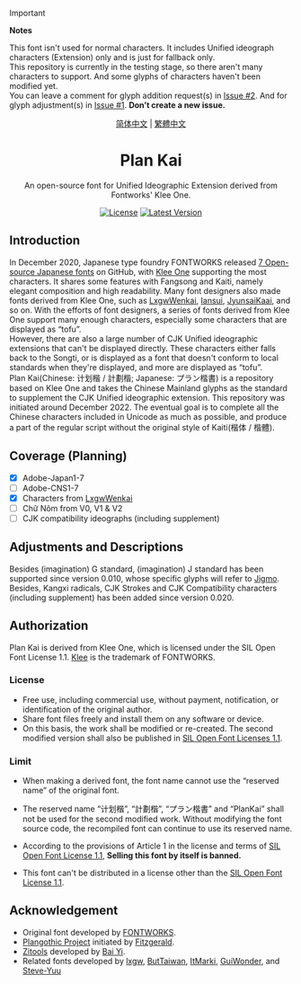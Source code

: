 > [!IMPORTANT]  
> **Notes**
> 
> This font isn't used for normal characters. It includes Unified ideograph characters (Extension) only and is just for fallback only.  
> This repository is currently in the testing stage, so there aren't many characters to support. And some glyphs of characters haven't been modified yet.  
> You can leave a comment for glyph addition request(s) in [Issue #2](https://github.com/Des-Magmeta/PlanKai/issues/2). And for glyph adjustment(s) in [Issue #1](https://github.com/Des-Magmeta/PlanKai/issues/1). **Don’t create a new issue.**

<div align="center">

<span lang="zh-cn">

[简体中文](README.md)
</span>
 |
<span lang="zh-tw">
[繁體中文](README.tc.md)
<span>

<span lang="en-us">

# Plan Kai

</span>

An open-source font for Unified Ideographic Extension derived from Fontworks' Klee One.

[![License](https://img.shields.io/github/license/Des-Magmeta/PlanKai?style=flat-square)](https://github.com/Des-Magmeta/PlanKai) 
 [![Latest Version](https://img.shields.io/github/release/Des-Magmeta/PlanKai?style=flat-square)](https://github.com/Des-Magmeta/PlanKai/releases/latest)  

</div>

## Introduction

In December 2020, Japanese type foundry FONTWORKS released [7 Open-source Japanese fonts](https://github.com/fontworks-fonts) on GitHub, with [Klee One](https://github.com/fontworks-fonts/Klee) supporting the most characters. It shares some features with Fangsong and Kaiti, namely elegant composition and high readability. Many font designers also made fonts derived from Klee One, such as [LxgwWenkai](https://github.com/lxgw/LxgwWenkai), [Iansui](https://github.com/ButTaiwan/iansui), [JyunsaiKaai](https://github.com/ItMarki/jyunsaikaai), and so on. With the efforts of font designers, a series of fonts derived from Klee One support many enough characters, especially some characters that are displayed as “tofu”.  
However, there are also a large number of CJK Unified ideographic extensions that can't be displayed directly. These characters either falls back to the Songti, or is displayed as a font that doesn't conform to local standards when they're displayed, and more are displayed as “tofu”.  
Plan Kai(Chinese: <span lang="zh-cn">
计划楷</span> / <span lang="zh-tw">計劃楷</span>; Japanese: <span lang="ja-jp">プラン楷書</span>) is a repository based on Klee One and takes the Chinese Mainland glyphs as the standard to supplement the CJK Unified ideographic extension. This repository was initiated around December 2022. The eventual goal is to complete all the Chinese characters included in Unicode as much as possible, and produce a part of the regular script without the original style of Kaiti(<span lang="zh-cn">楷体</span> / <span lang="zh-tw">楷體</span>).  

## Coverage (Planning) 

- [x] Adobe-Japan1-7  
- [ ] Adobe-CNS1-7  
- [x] Characters from [LxgwWenkai](https://github.com/lxgw/LxgwWenkai)  
- [ ] Chữ Nôm from V0, V1 & V2  
- [ ] CJK compatibility ideographs (including supplement)  

## Adjustments and Descriptions

Besides (imagination) G standard, (imagination) J standard has been supported since version 0.010, whose specific glyphs will refer to [Jigmo](https://kamichikoichi.github.io/jigmo/).  
Besides, Kangxi radicals, CJK Strokes and CJK Compatibility characters (including supplement) has been added since version 0.020.

## Authorization

Plan Kai is derived from Klee One, which is licensed under the SIL Open Font License 1.1. [Klee](https://github.com/fontworks-fonts/Klee) is the trademark of FONTWORKS.

### License

- Free use, including commercial use, without payment, notification, or identification of the original author.
- Share font files freely and install them on any software or device.
- On this basis, the work shall be modified or re-created. The second modified version shall also be published in [SIL Open Font Licenses 1.1](https://scripts.sil.org/OFL).

### Limit

- When making a derived font, the font name cannot use the “reserved name” of the original font.
- The reserved name “<span lang="zh-cn">计划楷</span>”, “<span lang="zh-tw">計劃楷</span>”, “<span lang="ja-jp">プラン楷書</span>” and “PlanKai” shall not be used for the second modified work. Without modifying the font source code, the recompiled font can continue to use its reserved name.
  
- According to the provisions of Article 1 in the license and terms of [SIL Open Font License 1.1](https://scripts.sil.org/OFL), **Selling this font by itself is banned.**
- This font can't be distributed in a license other than the [SIL Open Font License 1.1](https://scripts.sil.org/OFL).

## Acknowledgement

- Original font developed by [FONTWORKS](http://fontworks.co.jp).
- [Plangothic Project](https://github.com/Fitzgerald-Porthmouth-Koenigsegg/Plangothic-Project) initiated by  [Fitzgerald](https://github.com/Fitzgerald-Porthmouth-Koenigsegg/Plangothic-Project).
- [Zitools](https://zi.tools) developed by [Bai Yi](https://github.com/yi-bai).
- Related fonts developed by [lxgw](https://github.com/lxgw),  [ButTaiwan](https://github.com/ButTaiwan), [ItMarki](https://github.com/ItMarki),  [GuiWonder](https://github.com/GuiWonder/MoonStarsKai), and [Steve-Yuu](https://github.com/Steve-Yuu/YshiShuti)
